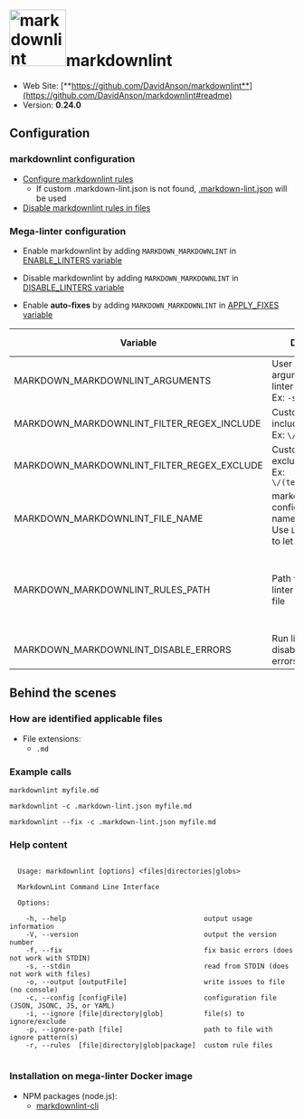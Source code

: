 <!-- markdownlint-disable MD033 MD041 -->
<!-- Generated by .automation/build.py, please do not update manually -->
# <a href="https://github.com/DavidAnson/markdownlint" target="blank" title="Visit linter Web Site"><img src="https://davidanson.gallerycdn.vsassets.io/extensions/davidanson/vscode-markdownlint/0.37.1/1601748708034/Microsoft.VisualStudio.Services.Icons.Default" alt="markdownlint" height="100px" class="megalinter-logo"></a>markdownlint

- Web Site: [**https://github.com/DavidAnson/markdownlint**](https://github.com/DavidAnson/markdownlint#readme)
- Version: **0.24.0**

## Configuration

### markdownlint configuration

- [Configure markdownlint rules](https://github.com/DavidAnson/markdownlint#optionsconfig)
  - If custom .markdown-lint.json is not found, [.markdown-lint.json](https://github.com/nvuillam/mega-linter/tree/master/TEMPLATES/.markdown-lint.json) will be used
- [Disable markdownlint rules in files](https://github.com/DavidAnson/markdownlint#configuration)

### Mega-linter configuration

- Enable markdownlint by adding `MARKDOWN_MARKDOWNLINT` in [ENABLE_LINTERS variable](../index.md#activation-and-deactivation)
- Disable markdownlint by adding `MARKDOWN_MARKDOWNLINT` in [DISABLE_LINTERS variable](../index.md#activation-and-deactivation)

- Enable **auto-fixes** by adding `MARKDOWN_MARKDOWNLINT` in [APPLY_FIXES variable](../index.md#apply-fixes)

| Variable | Description | Default value |
| ----------------- | -------------- | -------------- |
| MARKDOWN_MARKDOWNLINT_ARGUMENTS | User custom arguments to add in linter CLI call<br/>Ex: `-s --foo "bar"` |  |
| MARKDOWN_MARKDOWNLINT_FILTER_REGEX_INCLUDE | Custom regex including filter<br/>Ex: `\/(src\|lib)\/` | Include every file |
| MARKDOWN_MARKDOWNLINT_FILTER_REGEX_EXCLUDE | Custom regex excluding filter<br/>Ex: `\/(test\|examples)\/` | Exclude no file |
| MARKDOWN_MARKDOWNLINT_FILE_NAME | markdownlint configuration file name</br>Use `LINTER_DEFAULT` to let the linter find it | `.markdown-lint.json` |
| MARKDOWN_MARKDOWNLINT_RULES_PATH | Path where to find linter configuration file | Workspace folder, then Mega-Linter default rules |
| MARKDOWN_MARKDOWNLINT_DISABLE_ERRORS | Run linter but disable crash if errors found | `false` |

## Behind the scenes

### How are identified applicable files

- File extensions:
  - `.md`


### Example calls

```shell
markdownlint myfile.md
```

```shell
markdownlint -c .markdown-lint.json myfile.md
```

```shell
markdownlint --fix -c .markdown-lint.json myfile.md
```


### Help content

```shell

  Usage: markdownlint [options] <files|directories|globs>

  MarkdownLint Command Line Interface

  Options:

    -h, --help                                  output usage information
    -V, --version                               output the version number
    -f, --fix                                   fix basic errors (does not work with STDIN)
    -s, --stdin                                 read from STDIN (does not work with files)
    -o, --output [outputFile]                   write issues to file (no console)
    -c, --config [configFile]                   configuration file (JSON, JSONC, JS, or YAML)
    -i, --ignore [file|directory|glob]          file(s) to ignore/exclude
    -p, --ignore-path [file]                    path to file with ignore pattern(s)
    -r, --rules  [file|directory|glob|package]  custom rule files


```

### Installation on mega-linter Docker image

- NPM packages (node.js):
  - [markdownlint-cli](https://www.npmjs.com/package/markdownlint-cli)
